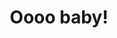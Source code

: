 ---
templateKey: index-page
title: Oooo baby!
intro:
  heading: What we offer
  description: >
    Creating brands, designing logos, illustrating, making websites, building print collateral, and animating shorts. In July of 2018 she created Your Grandma Lied Studios, a boutique branding shop which she runs with her partner and talented friends from New York, New York.
---
